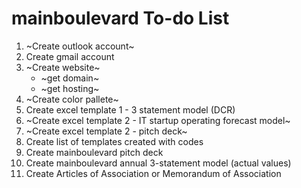 # mainboulevard To-do List
1. ~Create outlook account~
2. Create gmail account
3. ~Create website~
   - ~get domain~
   - ~get hosting~
4. ~Create color pallete~
5. Create excel template 1 - 3 statement model (DCR)
6. ~Create excel template 2 - IT startup operating forecast model~
7. ~Create excel template 2 - pitch deck~
8. Create list of templates created with codes
9. Create mainboulevard pitch deck
10. Create mainboulevard annual 3-statement model (actual values)
11. Create Articles of Association or Memorandum of Association
